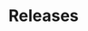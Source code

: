 ---
title: Releases
description: "Stay up-to-date with the latest F5 NGINX Service Mesh release"
menu:
  docs:
    parent: NGINX Service Mesh
url: /nginx-service-mesh/releases/
---